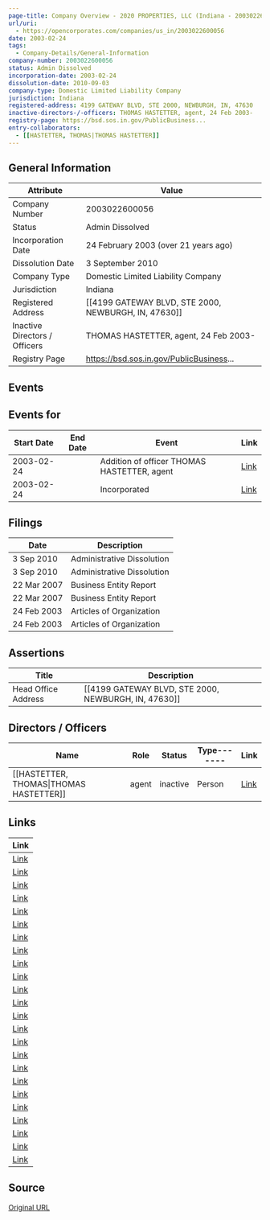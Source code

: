 ```yaml
---
page-title: Company Overview - 2020 PROPERTIES, LLC (Indiana - 2003022600056)
url/uri:
  - https://opencorporates.com/companies/us_in/2003022600056
date: 2003-02-24
tags:
  - Company-Details/General-Information
company-number: 2003022600056
status: Admin Dissolved
incorporation-date: 2003-02-24
dissolution-date: 2010-09-03
company-type: Domestic Limited Liability Company
jurisdiction: Indiana
registered-address: 4199 GATEWAY BLVD, STE 2000, NEWBURGH, IN, 47630
inactive-directors-/-officers: THOMAS HASTETTER, agent, 24 Feb 2003-
registry-page: https://bsd.sos.in.gov/PublicBusiness...
entry-collaborators:
  - [[HASTETTER, THOMAS|THOMAS HASTETTER]]
---
```


## General Information
| Attribute | Value |
|-----------|-------|
| Company Number | 2003022600056 |
| Status | Admin Dissolved |
| Incorporation Date | 24 February 2003 (over 21 years ago) |
| Dissolution Date | 3 September 2010 |
| Company Type | Domestic Limited Liability Company |
| Jurisdiction | Indiana |
| Registered Address | [[4199 GATEWAY BLVD, STE 2000, NEWBURGH, IN, 47630]] |
| Inactive Directors / Officers | THOMAS HASTETTER, agent, 24 Feb 2003- |
| Registry Page | https://bsd.sos.in.gov/PublicBusiness... |

## Events
## Events for
| Start Date | End Date   | Event                                                   | Link |
|------------|------------|-------------------------------------------------------|------|
| 2003-02-24 |            | Addition of officer THOMAS HASTETTER, agent | [Link](https://opencorporates.com/events/880331186) |
| 2003-02-24 |            | Incorporated | [Link](https://opencorporates.com/events/880331213) |

## Filings
| Date | Description |
|------|-------------|
| 3 Sep 2010 | Administrative Dissolution | [Link](https://opencorporates.com/filings/306995569) |
| 3 Sep 2010 | Administrative Dissolution | [Link](https://opencorporates.com/filings/285534728) |
| 22 Mar 2007 | Business Entity Report | [Link](https://opencorporates.com/filings/723218336) |
| 22 Mar 2007 | Business Entity Report | [Link](https://opencorporates.com/filings/306995566) |
| 24 Feb 2003 | Articles of Organization | [Link](https://opencorporates.com/filings/306995564) |
| 24 Feb 2003 | Articles of Organization | [Link](https://opencorporates.com/filings/285534727) |

## Assertions
| Title | Description |
|-------|-------------|
| Head Office Address | [[4199 GATEWAY BLVD, STE 2000, NEWBURGH, IN, 47630]] |

## Directors / Officers
| Name                 | Role            | Status     | Type------- | Link |
|----------------------|-----------------|------------|-------------|------|
| [[HASTETTER, THOMAS\|THOMAS HASTETTER]] | agent           | inactive   | Person      | [Link](https://opencorporates.com/officers/224344377) |

## Links
| Link |
|------|
| [Link](/companies/us_id/0003949850) |
| [Link](/companies/us_az/23105501) |
| [Link](/filings/285534727) |
| [Link](/companies/us_il/LLC_06171591) |
| [Link](/companies/us_wv/504412) |
| [Link](/companies/us_nd/0000120065) |
| [Link](https://inbiz.in.gov/Inbiz/BulkDataServices) |
| [Link](/events/880331186) |
| [Link](/data/38892350) |
| [Link](/filings/306995566) |
| [Link](/companies/us_co/20051378479) |
| [Link](/filings/285534728) |
| [Link](https://opencorporates.com/companies/us_in/2003022600056/filings) |
| [Link](/companies/us_pa/4046521) |
| [Link](/filings/306995564) |
| [Link](/officers/224344377) |
| [Link](/filings/723218336) |
| [Link](/filings/306995569) |
| [Link](/events/880331213) |
| [Link](/companies/us_ms/1205055) |
| [Link](/companies/us_co/20121479679) |
| [Link](/companies/us_ct/1372602) |
| [Link](https://bsd.sos.in.gov/PublicBusinessSearch/BusinessInformation?businessId=542137) |
| [Link](/companies/us_mi/802453579) |

## Source
[Original URL](https://opencorporates.com/companies/us_in/2003022600056)
